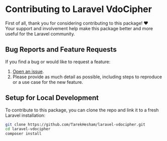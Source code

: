 # Contributing to Laravel VdoCipher

First of all, thank you for considering contributing to this package! ❤️  
Your support and involvement help make this package better and more useful for the Laravel community.

## Bug Reports and Feature Requests

If you find a bug or would like to request a feature:

1. [Open an issue](https://github.com/TarekHesham/laravel-vdocipher/issues).
2. Please provide as much detail as possible, including steps to reproduce or a use case for the new feature.

## Setup for Local Development

To contribute to this package, you can clone the repo and link it to a fresh Laravel installation:

```bash
git clone https://github.com/TarekHesham/laravel-vdocipher.git
cd laravel-vdocipher
composer install
```

